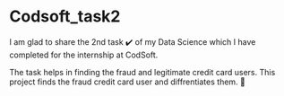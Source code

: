 # Codsoft_task2
I am glad to share the 2nd task ✔️ of my Data Science which I have completed for the internship at CodSoft.

The task helps in finding the fraud and legitimate credit card users. This project finds the fraud credit card user and diffrentiates them. 🙂
